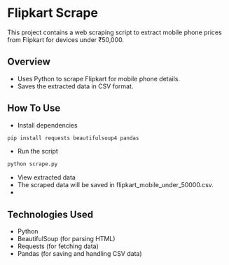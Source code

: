 # Flipkart Scrape

This project contains a web scraping script to extract mobile phone prices from Flipkart for devices under ₹50,000.

## Overview

- Uses Python to scrape Flipkart for mobile phone details.
- Saves the extracted data in CSV format.

## How To Use
- Install dependencies
```bash
pip install requests beautifulsoup4 pandas
```
- Run the script
```bash
python scrape.py
```
- View extracted data
- The scraped data will be saved in flipkart_mobile_under_50000.csv.
- 
## Technologies Used
- Python
- BeautifulSoup (for parsing HTML)
- Requests (for fetching data)
- Pandas (for saving and handling CSV data)
